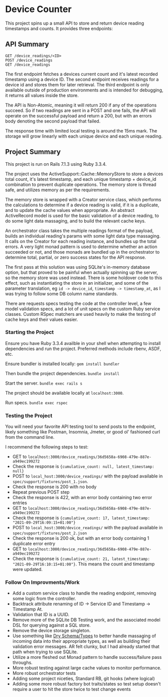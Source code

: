 # Device Counter

This project spins up a small API to store and return device reading timestamps and counts. It provides three endpoints:

## API Summary

```
GET /device_readings/<ID>
POST /device_readings
GET /device_readings
```

The first endpoint fetches a devices current count and it's latest recorded timestamp using a device ID.
The second endpoint receives readings for a device id and stores them for later retrieval.
The third endpoint is only available outside of production environments and is intended for debugging, it returns all values inside the store.

The API is Non-Atomic, meaning it will return 200 if any of the operations succeed. So if two readings are sent in a POST and one fails, the API will operate on the successful payload and return a 200, but with an errors body denoting the second payload that failed.

The response time with limited local testing is around the 15ms mark. The storage will grow linearly with each unique device and each unique reading.

## Project Summary

This project is run on Rails 7.1.3 using Ruby 3.3.4.

The project uses the ActiveSupport::Cache::MemoryStore to store a devices total count, it's latest timestamp, and each unique timestamp + device_id combination to prevent duplicate operations. The memory store is thread safe, and utilizes memory as per the requirements.

The memory store is wrapped with a Creator service class, which performs the calculations to determine if a device reading is valid, if it is a duplicate, and to update the cache values when appropriate. An abstract ActiveRecord model is used for the basic validation of a device reading, to do some light data massaging, and to build the relevant cache keys.

An orchestrator class takes the multiple readings format of the payload, builds an individual reading's params with some light data type massaging. It calls on the Creator for each reading instance, and bundles up the total errors. A very light monad pattern is used to determine whether an action succeeded or not, and those monads are bundled up in the orchestrator to determine total, partial, or zero success states for the API response.

The first pass at this solution was using SQLite's in-memory database option, but that proved to be painful when actually spinning up the server, so the memory store was used instead. There is some holdover code to this effect, such as instantiating the store in an initializer, and some of the parameter translation, eg `id -> device_id`, `timestamp -> timestamp_at`, as I was trying to follow some DB column name standards.

There are requests specs testing the code at the controller level, a few model validation specs, and a lot of unit specs on the custom Ruby service classes. Custom RSpec matchers are used heavily to make the testing of cache keys and their values easier.

### Starting the Project

Ensure you have Ruby 3.3.4 availble in your shell when attempting to install dependencies and run the project. Preferred methods include rbenv, ASDF, etc.

Ensure bundler is installed locally:
`gem install bundler`

Then bundle the project dependencies.
`bundle install`

Start the server.
`bundle exec rails s`

The project should be available locally at `localhost:3000`.

Run specs.
`bundle exec rspec`

### Testing the Project

You will need your favorite API testing tool to send posts to the endpoint, likely something like Postman, Insomnia, Jmeter, or good ol' fashioned curl from the command line.

I recommend the following steps to test:

- GET to `localhost:3000/device_readings/36d5658a-6908-479e-887e-a949ec199272`
- Check the response is `{cumulative_count: null, latest_timestamp: null}`
- POST to `local_host:3000/device_readings/` with the payload available in `spec/support/fixtures/post_1.json`.
- Check the response is 200 with no body
- Repeat previous POST step
- Check the response is 422, with an error body containing two error entries
- GET to `localhost:3000/device_readings/36d5658a-6908-479e-887e-a949ec199272`
- Check the response is `{cumulative_count: 17, latest_timestamp: "2021-09-29T16:09:15+01:00"}`
- POST to `local_host:3000/device_readings/` with the payload available in `spec/support/fixtures/post_2.json`
- Check the response is 200 ok, but with an error body containing 1 duplicate error entry
- GET to `localhost:3000/device_readings/36d5658a-6908-479e-887e-a949ec199272`
- Check the response is `{cumulative_count: 21, latest_timestamp: "2021-09-29T16:10:15+01:00"}`. This means the count and timestamp were updated.

### Follow On Improvments/Work

- Add a custom service class to handle the reading endpoint, removing some logic from the controller.
- Backtrack attribute renaming of ID -> Service ID and Timestamp -> Timestamp At.
- Validation that ID is a UUID.
- Remove more of the SQLite DB Testing work, and the associated model DSL for querying against a SQL store.
- Remove the device storage singleton.
- Use something like [Dry Schema/Types](https://dry-rb.org/gems/dry-types/1.2/) to better handle massaging of incoming data into their appropriate types, as well as building their validation error messages. AR felt clunky, but I had already started that path when trying to use SQLite.
- Utilize a more fleshed out Monad pattern to handle success/failure pass throughs.
- More robust testing against large cache values to monitor performance.
- More robust orchestrator tests
- Adding some project niceties, Standard RB, git hooks (where logical)
- Adding some more robust factory bot traits/states so test setup doesn't require a user to hit the store twice to test change events

